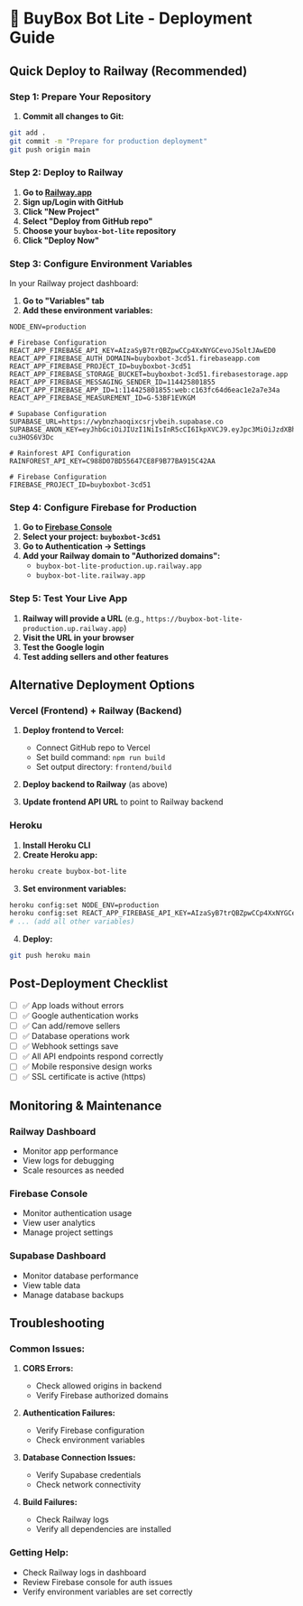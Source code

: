 # 🚀 BuyBox Bot Lite - Deployment Guide

## Quick Deploy to Railway (Recommended)

### Step 1: Prepare Your Repository

1. **Commit all changes to Git:**
```bash
git add .
git commit -m "Prepare for production deployment"
git push origin main
```

### Step 2: Deploy to Railway

1. **Go to [Railway.app](https://railway.app)**
2. **Sign up/Login with GitHub**
3. **Click "New Project"**
4. **Select "Deploy from GitHub repo"**
5. **Choose your `buybox-bot-lite` repository**
6. **Click "Deploy Now"**

### Step 3: Configure Environment Variables

In your Railway project dashboard:

1. **Go to "Variables" tab**
2. **Add these environment variables:**

```env
NODE_ENV=production

# Firebase Configuration
REACT_APP_FIREBASE_API_KEY=AIzaSyB7trQBZpwCCp4XxNYGCevoJSoltJAwED0
REACT_APP_FIREBASE_AUTH_DOMAIN=buyboxbot-3cd51.firebaseapp.com
REACT_APP_FIREBASE_PROJECT_ID=buyboxbot-3cd51
REACT_APP_FIREBASE_STORAGE_BUCKET=buyboxbot-3cd51.firebasestorage.app
REACT_APP_FIREBASE_MESSAGING_SENDER_ID=114425801855
REACT_APP_FIREBASE_APP_ID=1:114425801855:web:c163fc64d6eac1e2a7e34a
REACT_APP_FIREBASE_MEASUREMENT_ID=G-53BF1EVKGM

# Supabase Configuration
SUPABASE_URL=https://wybnzhaoqixcsrjvbeih.supabase.co
SUPABASE_ANON_KEY=eyJhbGciOiJIUzI1NiIsInR5cCI6IkpXVCJ9.eyJpc3MiOiJzdXBhYmFzZSIsInJlZiI6Ind5Ym56aGFvcWl4Y3NyanZiZWloIiwicm9sZSI6ImFub24iLCJpYXQiOjE3NTM4MDg4MDYsImV4cCI6MjA2OTM4NDgwNn0.0NdidhevcfTiMVwnV1QZWD5czeuw3Rj-cu3HOS6V3Dc

# Rainforest API Configuration
RAINFOREST_API_KEY=C988D07BD55647CE8F9B77BA915C42AA

# Firebase Configuration
FIREBASE_PROJECT_ID=buyboxbot-3cd51
```

### Step 4: Configure Firebase for Production

1. **Go to [Firebase Console](https://console.firebase.google.com)**
2. **Select your project: `buyboxbot-3cd51`**
3. **Go to Authentication → Settings**
4. **Add your Railway domain to "Authorized domains":**
   - `buybox-bot-lite-production.up.railway.app`
   - `buybox-bot-lite.railway.app`

### Step 5: Test Your Live App

1. **Railway will provide a URL** (e.g., `https://buybox-bot-lite-production.up.railway.app`)
2. **Visit the URL in your browser**
3. **Test the Google login**
4. **Test adding sellers and other features**

## Alternative Deployment Options

### Vercel (Frontend) + Railway (Backend)

1. **Deploy frontend to Vercel:**
   - Connect GitHub repo to Vercel
   - Set build command: `npm run build`
   - Set output directory: `frontend/build`

2. **Deploy backend to Railway** (as above)

3. **Update frontend API URL** to point to Railway backend

### Heroku

1. **Install Heroku CLI**
2. **Create Heroku app:**
```bash
heroku create buybox-bot-lite
```

3. **Set environment variables:**
```bash
heroku config:set NODE_ENV=production
heroku config:set REACT_APP_FIREBASE_API_KEY=AIzaSyB7trQBZpwCCp4XxNYGCevoJSoltJAwED0
# ... (add all other variables)
```

4. **Deploy:**
```bash
git push heroku main
```

## Post-Deployment Checklist

- [ ] ✅ App loads without errors
- [ ] ✅ Google authentication works
- [ ] ✅ Can add/remove sellers
- [ ] ✅ Database operations work
- [ ] ✅ Webhook settings save
- [ ] ✅ All API endpoints respond correctly
- [ ] ✅ Mobile responsive design works
- [ ] ✅ SSL certificate is active (https)

## Monitoring & Maintenance

### Railway Dashboard
- Monitor app performance
- View logs for debugging
- Scale resources as needed

### Firebase Console
- Monitor authentication usage
- View user analytics
- Manage project settings

### Supabase Dashboard
- Monitor database performance
- View table data
- Manage database backups

## Troubleshooting

### Common Issues:

1. **CORS Errors:**
   - Check allowed origins in backend
   - Verify Firebase authorized domains

2. **Authentication Failures:**
   - Verify Firebase configuration
   - Check environment variables

3. **Database Connection Issues:**
   - Verify Supabase credentials
   - Check network connectivity

4. **Build Failures:**
   - Check Railway logs
   - Verify all dependencies are installed

### Getting Help:
- Check Railway logs in dashboard
- Review Firebase console for auth issues
- Verify environment variables are set correctly 